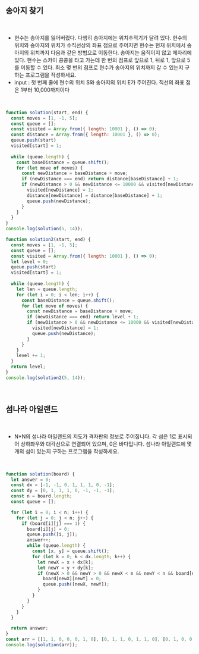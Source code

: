 
## 송아지 찾기

<br />

- 현수는 송아지를 잃어버렸다. 다행히 송아지에는 위치추적기가 달려 있다. 현수의 위치와 송아지의 위치가 수직선상의 좌표 점으로 주어지면 현수는 현재 위치에서 송아지의 위치까지 다음과 같은 방법으로 이동한다. 송아지는 움직이지 않고 제자리에 있다. 현수는 스카이 콩콩을 타고 가는데 한 번의 점프로 앞으로 1, 뒤로 1, 앞으로 5를 이동할 수 있다. 최소 몇 번의 점프로 현수가 송아지의 위치까지 갈 수 있는지 구하는 프로그램을 작성하세요.
- input : 첫 번째 줄에 현수의 위치 S와 송아지의 위치 E가 주어진다. 직선의 좌표 점은 1부터 10,000까지이다

<br />

``` js
function solution(start, end) {
  const moves = [1, -1, 5];
  const queue = [];
  const visited = Array.from({ length: 10001 }, () => 0);
  const distance = Array.from({ length: 10001 }, () => 0);
  queue.push(start)
  visited[start] = 1;
  
  while (queue.length) {
    const baseDistance = queue.shift();
    for (let move of moves) {
      const newDistance = baseDistance + move;
      if (newDistance === end) return distance[baseDistance] + 1;
      if (newDistance > 0 && newDistance <= 10000 && visited[newDistance] === 0) {
        visited[newDistance] = 1;
        distance[newDistance] = distance[baseDistance] + 1;
        queue.push(newDistance);
      }
    }
  }
}
console.log(solution(5, 14));
```

``` js
function solution2(start, end) {
  const moves = [1, -1, 5];
  const queue = [];
  const visited = Array.from({ length: 10001 }, () => 0);
  let level = 0;
  queue.push(start)
  visited[start] = 1;
  
  while (queue.length) {
    let len = queue.length;
    for (let i = 0; i < len; i++) {
      const baseDistance = queue.shift();
      for (let move of moves) {
        const newDistance = baseDistance + move;
        if (newDistance === end) return level + 1;
        if (newDistance > 0 && newDistance <= 10000 && visited[newDistance] === 0) {
          visited[newDistance] = 1;
          queue.push(newDistance);
        }
      }
    }
    level += 1;
  }
  return level;
}
console.log(solution2(5, 14));
```
<br />

## 섬나라 아일랜드

<br />

- N*N의 섬나라 아일랜드의 지도가 격자판의 정보로 주어집니다. 각 섬은 1로 표시되어 상하좌우와 대각선으로 연결되어 있으며, 0은 바다입니다. 섬나라 아일랜드에 몇 개의 섬이 있는지 구하는 프로그램을 작성하세요.

<br />

``` js
function solution(board) {
  let answer = 0;
  const dx = [-1, -1, 0, 1, 1, 1, 0, -1];
  const dy = [0, 1, 1, 1, 0, -1, -1, -1];
  const n = board.length;
  const queue = [];

  for (let i = 0; i < n; i++) {
    for (let j = 0; j < n; j++) {
      if (board[i][j] === 1) {
        board[i][j] = 0;
        queue.push([i, j]);
        answer++;
        while (queue.length) {
          const [x, y] = queue.shift();
          for (let k = 0; k < dx.length; k++) {
            let newX = x + dx[k];
            let newY = y + dy[k];
            if (newX > 0 && newY > 0 && newX < n && newY < n && board[newX][newY] === 1) {
              board[newX][newY] = 0;
              queue.push([newX, newY]);
            }
          }
        }
      }
    }
  }

  return answer;
}
const arr = [[1, 1, 0, 0, 0, 1, 0], [0, 1, 1, 0, 1, 1, 0], [0, 1, 0, 0, 0, 0, 0], [0, 0, 0, 1, 0, 1, 1], [1, 1, 0, 1, 1, 0, 0], [1, 0, 0, 0, 1, 0, 0], [1, 0, 1, 0, 1, 0, 0]]
console.log(solution(arr));
```